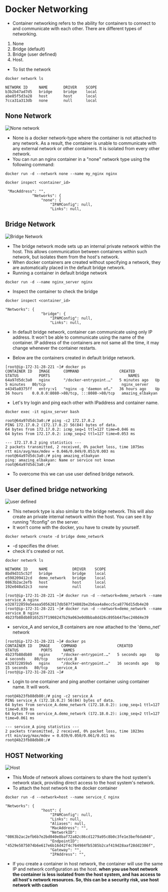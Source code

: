 # Docker Networking
* Container networking refers to the ability for containers to connect to and communicate with each other. There are different types of networking.
1) None
2) Bridge (default)
3) Bridge (user defined)
4) Host.

* To list the network 
```
docker network ls
```
```
NETWORK ID     NAME       DRIVER    SCOPE
b3b2b47ad7d5   bridge     bridge    local
abe85f5d3a28   host       host      local
7cca31a313db   none       null      local
```
## None Network
![None network](None.jpg)
* None is a docker network-type where the container is not attached to any network. As a result, the container is unable to communicate with any external network or other containers. It is isolated from every other network.
* You can run an nginx container in a "none" network type using the following command:
```
docker run -d --network none --name my_nginx nginx
```
```
docker inspect <container_id>
```
```
 "MacAddress": "",
            "Networks": {
                "none": {
                    "IPAMConfig": null,
                    "Links": null,
```

## Bridge Network

![Bridge Network](Bridge.jpg)

* The bridge network mode sets up an internal private network within the host. This allows communication between containers within such network, but isolates them from the host's network.
* When docker containers are created without specifying a network, they are automatically placed in the default bridge network.
* Running a container in default bridge network
```
docker run -d --name nginx_server nginx
```
* Inspect the container to check the bridge
```
docker inspect <container_id>
```
```
"Networks": {
                "bridge": {
                    "IPAMConfig": null,
                    "Links": null,
```
* In default bridge network, container can communicate using only IP address. It won't be able to communicate using the name of the container. IP address of the containers are not same all the time, it may change whenever the container restarts.

* Below are the containers created in default bridge network.
```
[root@ip-172-31-28-221 ~]# docker ps
CONTAINER ID   IMAGE      COMMAND                  CREATED         STATUS         PORTS                                   NAMES
64a97d5dc3a0   nginx      "/docker-entrypoint.…"   5 minutes ago   Up 5 minutes   80/tcp                                  nginx_server
e4345a0375ff   entry:v1   "nginx -g 'daemon of…"   36 hours ago    Up 36 hours    0.0.0.0:8080->80/tcp, :::8080->80/tcp   amazing_elbakyan
```
* Let's try login and ping each other with IPaddress and container name.
```
docker exec -it nginx_server bash
```
```
root@64a97d5dc3a0:/# ping -c2 172.17.0.2
PING 172.17.0.2 (172.17.0.2) 56(84) bytes of data.
64 bytes from 172.17.0.2: icmp_seq=1 ttl=127 time=0.046 ms
64 bytes from 172.17.0.2: icmp_seq=2 ttl=127 time=0.053 ms

--- 172.17.0.2 ping statistics ---
2 packets transmitted, 2 received, 0% packet loss, time 1075ms
rtt min/avg/max/mdev = 0.046/0.049/0.053/0.003 ms
root@64a97d5dc3a0:/# ping amazing_elbakyan
ping: amazing_elbakyan: Name or service not known
root@64a97d5dc3a0:/#
```
* To overcome this we can use user defined bridge network.

## User defined bridge networking

![user defined](User_defined.jpg)

* This network type is also similar to the bridge network. This will also create an private internal network within the host. You can see it by running "ifconfig" on the server.
* It won't come with the docker, you have to create by yourself.
```
docker network create -d bridge demo_network
```
* -d specifies the driver.
* check it's created or not.
```
docker network ls
```
```
NETWORK ID     NAME           DRIVER    SCOPE
8bd9d315c52f   bridge         bridge    local
e598209412cd   demo_network   bridge    local
0863b2ac2efb   host           host      local
192e040a52c3   none           null      local
```
```
[root@ip-172-31-28-221 ~]# docker run -d --network=demo_network --name service_A nginx
e328722859a5eaaa50562817db587f34802be2b6aa4a8ecc5ca8776d15db4e20
[root@ip-172-31-28-221 ~]# docker run -d --network=demo_network --name service_B nginx
4b23fb88db80165257f1908247b29a063e0d0bba8dd26c895b647bec240d4e39
```
* service_A and service_B containers are now attached to the 'demo_net' network
```
[root@ip-172-31-28-221 ~]# docker ps
CONTAINER ID   IMAGE     COMMAND                  CREATED          STATUS          PORTS     NAMES
4b23fb88db80   nginx     "/docker-entrypoint.…"   5 seconds ago    Up 4 seconds    80/tcp    service_B
e328722859a5   nginx     "/docker-entrypoint.…"   16 seconds ago   Up 15 seconds   80/tcp    service_A
[root@ip-172-31-28-221 ~]#
```
* Login to one container and ping another container using container name. It will work.
```
root@4b23fb88db80:/# ping -c2 service_A
PING service_A (172.18.0.2) 56(84) bytes of data.
64 bytes from service_A.demo_network (172.18.0.2): icmp_seq=1 ttl=127 time=0.039 ms
64 bytes from service_A.demo_network (172.18.0.2): icmp_seq=2 ttl=127 time=0.061 ms

--- service_A ping statistics ---
2 packets transmitted, 2 received, 0% packet loss, time 1023ms
rtt min/avg/max/mdev = 0.039/0.050/0.061/0.011 ms
root@4b23fb88db80:/#

```

## HOST Networking

![Host](Host.jpg)
* This Mode of network allows containers to share the host system's network stack, providing direct access to the host system's network.
* To attach the host network to the docker container
```
docker run -d --network=host --name service_C nginx
```
```
"Networks": {
                "host": {
                    "IPAMConfig": null,
                    "Links": null,
                    "Aliases": null,
                    "MacAddress": "",
                    "NetworkID": "0863b2ac2efb6b7e2bd040e8baf72a82c86cd1279a95c8b0c3fe1e3bef6da048",
                    "EndpointID": "4529e5875074b6e617e6b16d42f4c764984fb5385b2caf419d28aaf28dd2386f",
                    "Gateway": "",
                    "IPAddress": "",
```
* If you create a container in host network, the container will use the same IP and network configuration as the host.
**when you use host network the container is less isolated from the host system, and has access to all host's network resources. So, this can be a security risk, use host network with caution**






